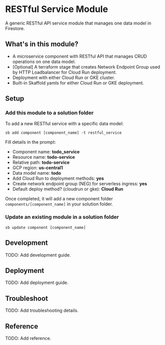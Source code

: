 # RESTful Service Module

A generic RESTful API service module that manages one data model in Firestore.

## What's in this module?

- A microservice component with RESTful API that manages CRUD operations on one data model.
- [Optional] A terraform stage that creates Network Endpoint Group used by HTTP Loadbalancer for Cloud Run deployment.
- Deployment with either Cloud Run or GKE cluster.
- Built-in Skaffold yamls for either Cloud Run or GKE deployment.

## Setup

### Add this module to a solution folder

To add a new RESTful service with a specific data model:
```
sb add component [component_name] -t restful_service
```

Fill details in the prompt:
- Component name: **todo_service**
- Resource name: **todo-service**
- Relative path: **todo-service**
- GCP region: **us-central1**
- Data model name: **todo**
- Add Cloud Run to deployment methods: **yes**
- Create network endpoint group (NEG) for serverless ingress: **yes**
- Default deploy method? (cloudrun or gke): **Cloud Run**

Once completed, it will add a new component folder
`components/[component_name]` in your solution folder.

### Update an existing module in a solution folder

```
sb update component [component_name]
```

## Development

TODO: Add development guide.

## Deployment

TODO: Add deployment guide.

## Troubleshoot

TODO: Add troubleshooting details.

## Reference

TODO: Add reference.
